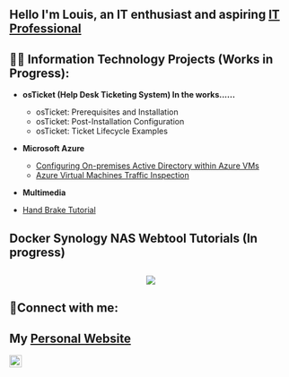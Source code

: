 <h2>Hello I'm Louis, an IT enthusiast and aspiring <a href="https://www.linkedin.com/in/louisperez1978/">IT Professional</a></h2>

<h2>👨‍💻 Information Technology Projects (Works in Progress):</h2>

- <b>osTicket (Help Desk Ticketing System) In the works......</b>
  - osTicket: Prerequisites and Installation
  - osTicket: Post-Installation Configuration
  - osTicket: Ticket Lifecycle Examples
  
- <b>Microsoft Azure</b>
  - [Configuring On-premises Active Directory within Azure VMs](https://github.com/presicion25/Active-Directory-Configuration/blob/ba179ad59c32037972597371f3f31f61fc6277f1/README.md)
  - [Azure Virtual Machines Traffic Inspection](https://github.com/presicion25/Azure-Networks-and-Protocols)

- <b>Multimedia</b>
-   [Hand Brake Tutorial](https://github.com/presicion25/Hand-Brake)

<h2>Docker Synology NAS Webtool Tutorials (In progress)</a><h2>

 <p align="center">
<img src="[https://imgur.com/RTZL0Ru.png alt](https://i.imgur.com/eRtRohL.png)="Synology Docker Webtool Tutorials"/>
</p>
   
<h2>🤳Connect with me:</h2>

<h2>My <a href="https://exemplarysecurity.com/">Personal Website</a></h2>

[<img align="left" alt="Josh | LinkedIn" width="22px" src="https://cdn.jsdelivr.net/npm/simple-icons@v3/icons/linkedin.svg" />][linkedin]




[linkedin]: https://www.linkedin.com/in/louisperez1978/
